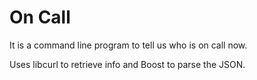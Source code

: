 # On Call

It is a command line program to tell us who is on call now.

Uses libcurl to retrieve info and Boost to parse the JSON.
